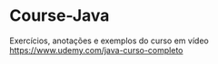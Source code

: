 # Course-Java
Exercícios, anotações e exemplos do curso em vídeo https://www.udemy.com/java-curso-completo
